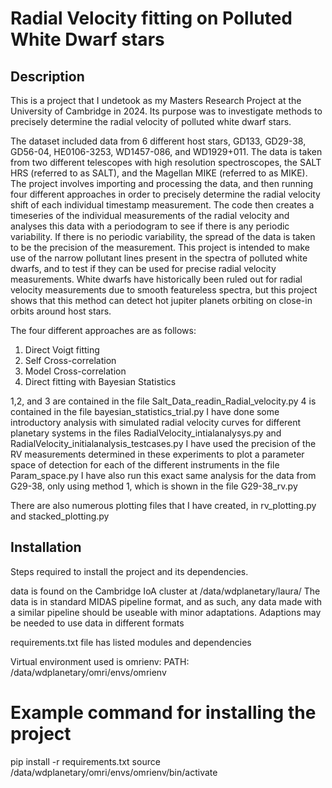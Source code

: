 # Radial Velocity fitting on Polluted White Dwarf stars


## Description
This is a project that I undetook as my Masters Research Project at the University of Cambridge in 2024. Its purpose was to investigate methods to precisely determine the radial velocity of polluted white dwarf stars.

The dataset included data from 6 different host stars, GD133, GD29-38, GD56-04, HE0106-3253, WD1457-086, and WD1929+011.
The data is taken from two different telescopes with high resolution spectroscopes, the SALT HRS (referred to as SALT), and the Magellan MIKE (referred to as MIKE). The project involves importing and processing the data, and then running four different approaches in order to precisely determine the radial velocity shift of each individual timestamp measurement. 
The code then creates a timeseries of the individual measurements of the radial velocity and analyses this data with a periodogram to see if there is any periodic variability. If there is no periodic variability, the spread of the data is taken to be the precision of the measurement.
This project is intended to make use of the narrow pollutant lines present in the spectra of polluted white dwarfs, and to test if they can be used for precise radial velocity measurements. White dwarfs have historically been ruled out for radial velocity measurements due to smooth featureless spectra, but this project shows that this method can detect hot jupiter planets orbiting on close-in orbits around host stars.

The four different approaches are as follows:
1. Direct Voigt fitting
2. Self Cross-correlation
3. Model Cross-correlation
4. Direct fitting with Bayesian Statistics

1,2, and 3 are contained in the file Salt_Data_readin_Radial_velocity.py
4 is contained in the file bayesian_statistics_trial.py
I have done some introductory analysis with simulated radial velocity curves for different planetary systems in the files RadialVelocity_intialanalysys.py and RadialVelocity_initialanalysis_testcases.py
I have used the precision of the RV measurements determined in these experiments to plot a parameter space of detection for each of the different instruments in the file Param_space.py
I have also run this exact same analysis for the data from G29-38, only using method 1, which is shown in the file G29-38_rv.py

There are also numerous plotting files that I have created, in rv_plotting.py and stacked_plotting.py



## Installation
Steps required to install the project and its dependencies.

data is found on the Cambridge IoA cluster at /data/wdplanetary/laura/
The data is in standard MIDAS pipeline format, and as such, any data made with a similar pipeline should be useable with minor adaptations.
Adaptions may be needed to use data in different formats

requirements.txt file has listed modules and dependencies

Virtual environment used is omrienv:
PATH: /data/wdplanetary/omri/envs/omrienv


# Example command for installing the project
pip install -r requirements.txt
source /data/wdplanetary/omri/envs/omrienv/bin/activate
